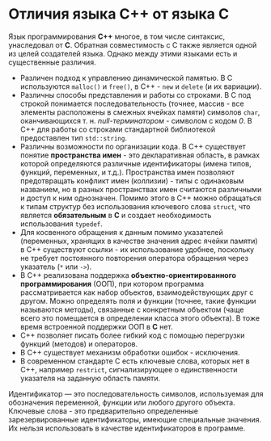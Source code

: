 # Отличия языка С++ от языка С

Язык программирования **С++** многое, в том числе синтаксис, унаследовал от **С**. Обратная совместимость с С также является одной из целей создателей языка. Однако между этими языками есть и существенные различия.

- Различен подход к управлению динамической памятью. В С используются `malloc()` и `free()`, в С++ - `new` и `delete` (и их вариации).
- Различны способы представления и работы со строками. В С под строкой понимается последовательность (точнее, массив - все элементы расположены в смежных ячейках памяти) символов `char`, оканчивающихся т. н. *null-терминатором* - символом с кодом *0*. В С++ для работы со строками стандартной библиотекой предоставлен тип `std::string`.
- Различны возможности по организации кода. В С++ существует понятие **пространства имен** - это декларативная область, в рамках которой определяются различные идентификаторы (имена типов, функций, переменных, и т.д.). Пространства имен позволяют предотвращать конфликт имен (коллизии) - типы с одинаковым названием, но в разных пространствах имен считаются различными и доступ к ним однозначен. Помимо этого в С++ можно обращаться к типам структур без использования ключевого слова `struct`, что является **обязательным** в **С** и создает необходимость использования `typedef`.
- Для косвенного обращения к данным помимо указателей (переменных, хранящих в качестве значения адрес ячейки памяти) в С++ существуют ссылки - их использование удобнее, поскольку не требует постоянного повторения оператора обращения через указатель (`*` или `->`).
- В С++ реализована поддержка **объектно-ориентированного программирования** (ООП), при котором программа рассматривается как набор объектов, взаимодействующих друг с другом. Можно определять поля и функции (точнее, такие функции называются методы), связанные с конкретным объектом (чаще всего это помещается в определении класса этого объекта). В тоже время встроенной поддержки ООП в **С** нет.
- С++ позволяет писать более гибкий код с помощью перегрузки функций (методов) и операторов.
- В С++ существует механизм обработки ошибок - исключения.
- В современном стандарте С есть ключевые слова, которых нет в С++, например `restrict`, сигнализирующее о единственности указателя на заданную область памяти.

Идентификатор — это последовательность символов, используемая для обозначения переменной, функции или любого другого объекта.
Ключевые слова - это предварительно определенные зарезервированные идентификаторы, имеющие специальные значения. Их нельзя использовать в качестве идентификаторов в программе.